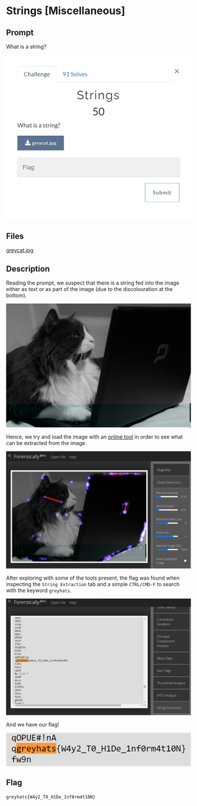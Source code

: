 # Strings [Miscellaneous]

## Prompt
What is a string?

![Image of prompt](./screenshots/strings-prompt.png)

## Files
[greycat.jpg](./files/greycat.jpg)

## Description
Reading the prompt, we suspect that there is a string fed into the image either as text or as part of the image (due to the discolouration at the bottom).

![Cat image](./files/greycat.jpg)

Hence, we try and load the image with an [online tool](https://29a.ch/photo-forensics/#forensic-magnifier) in order to see what can be extracted from the image.

![Analysis page](./screenshots/strings-analysis.png)

After exploring with some of the tools present, the flag was found when inspecting the `String Extraction` tab and a simple `CTRL/CMD-F` to search with the keyword `greyhats`.

![String Extraction](./screenshots/strings-extractor.png)

And we have our flag!

![String Extraction](./screenshots/strings-flag.png)

## Flag
`greyhats{W4y2_T0_H1De_1nf0rm4t10N}`
